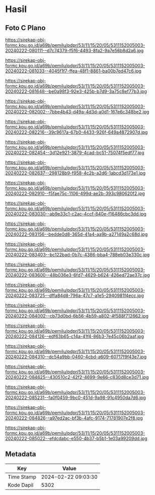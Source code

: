 # Hasil

## Foto C Plano

https://sirekap-obj-formc.kpu.go.id/a69b/pemilu/pdpr/53/11/15/20/05/5311152005003-20240222-080111--d7c74379-f5f6-4493-8fa2-9a7e56b8d2a6.jpg

https://sirekap-obj-formc.kpu.go.id/a69b/pemilu/pdpr/53/11/15/20/05/5311152005003-20240222-081033--4045f1f7-ffea-48f1-8861-ba00b7ed47c6.jpg

https://sirekap-obj-formc.kpu.go.id/a69b/pemilu/pdpr/53/11/15/20/05/5311152005003-20240222-081648--be0a98f3-92e3-425b-b7d9-3a75c8ef77b3.jpg

https://sirekap-obj-formc.kpu.go.id/a69b/pemilu/pdpr/53/11/15/20/05/5311152005003-20240222-082002--7bbe4b43-d49a-4d3d-a0d1-167e6c348be2.jpg

https://sirekap-obj-formc.kpu.go.id/a69b/pemilu/pdpr/53/11/15/20/05/5311152005003-20240222-082216--39c9617a-67b0-4433-926f-649a4872907d.jpg

https://sirekap-obj-formc.kpu.go.id/a69b/pemilu/pdpr/53/11/15/20/05/5311152005003-20240222-082454--3d12e921-3879-4cad-bc51-75074f5edf77.jpg

https://sirekap-obj-formc.kpu.go.id/a69b/pemilu/pdpr/53/11/15/20/05/5311152005003-20240222-082637--298128b9-f958-4c2b-a2d6-1abcd3d173e1.jpg

https://sirekap-obj-formc.kpu.go.id/a69b/pemilu/pdpr/53/11/15/20/05/5311152005003-20240222-082910--f5fae75c-1106-499d-ae2b-393c980620f2.jpg

https://sirekap-obj-formc.kpu.go.id/a69b/pemilu/pdpr/53/11/15/20/05/5311152005003-20240222-083030--ab9e33c1-c2ac-4ccf-840e-f16486cbc3dd.jpg

https://sirekap-obj-formc.kpu.go.id/a69b/pemilu/pdpr/53/11/15/20/05/5311152005003-20240222-083156--bedde0d8-365d-41a4-aa9b-a27149a2c68d.jpg

https://sirekap-obj-formc.kpu.go.id/a69b/pemilu/pdpr/53/11/15/20/05/5311152005003-20240222-083403--bc122bad-0b7c-4386-bba4-788eb03e330c.jpg

https://sirekap-obj-formc.kpu.go.id/a69b/pemilu/pdpr/53/11/15/20/05/5311152005003-20240222-083600--48b036e3-6fd7-4629-b624-426ed72ae37c.jpg

https://sirekap-obj-formc.kpu.go.id/a69b/pemilu/pdpr/53/11/15/20/05/5311152005003-20240222-083725--dffa84d8-796a-47c7-a1e5-2940981f4ecc.jpg

https://sirekap-obj-formc.kpu.go.id/a69b/pemilu/pdpr/53/11/15/20/05/5311152005003-20240222-084002--cb73d0bd-6b56-4b59-a802-4f588f712662.jpg

https://sirekap-obj-formc.kpu.go.id/a69b/pemilu/pdpr/53/11/15/20/05/5311152005003-20240222-084126--edf63b65-c14a-41f4-86b3-7e45c06b2aaf.jpg

https://sirekap-obj-formc.kpu.go.id/a69b/pemilu/pdpr/53/11/15/20/05/5311152005003-20240222-084310--dc54a9bb-0460-4cbd-a609-60717f9f43e7.jpg

https://sirekap-obj-formc.kpu.go.id/a69b/pemilu/pdpr/53/11/15/20/05/5311152005003-20240222-084625--430510c2-42f2-4699-9e66-c830d8ce3d71.jpg

https://sirekap-obj-formc.kpu.go.id/a69b/pemilu/pdpr/53/11/15/20/05/5311152005003-20240222-085231--fa0f0459-9bc0-451d-9a98-91c4950da7d6.jpg

https://sirekap-obj-formc.kpu.go.id/a69b/pemilu/pdpr/53/11/15/20/05/5311152005003-20240222-084826--a97ed2ac-bf3b-4afc-9174-71781907e2f8.jpg

https://sirekap-obj-formc.kpu.go.id/a69b/pemilu/pdpr/53/11/15/20/05/5311152005003-20240222-085022--efdcdabc-e550-4b37-b5b1-1e03a99209dd.jpg


## Metadata

| Key        | Value               |
| ---------- | ------------------- |
| Time Stamp | 2024-02-22 09:03:30 |
| Kode Dapil | 5302                |



